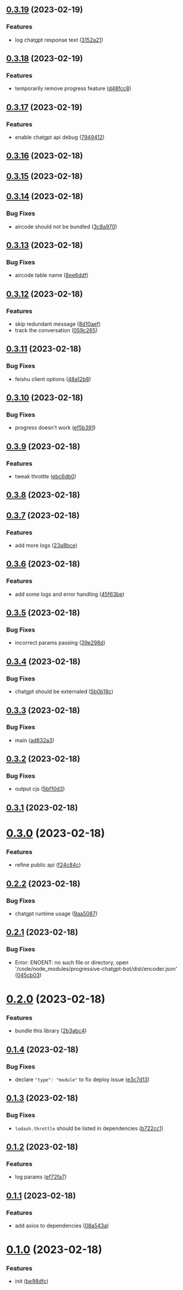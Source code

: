 ## [0.3.19](https://github.com/ulivz/progressive-chatgpt-bot/compare/v0.3.18...v0.3.19) (2023-02-19)


### Features

* log chatgpt response text ([3152a21](https://github.com/ulivz/progressive-chatgpt-bot/commit/3152a214c5742843d422f919cabc0b7ee3a1fd24))



## [0.3.18](https://github.com/ulivz/progressive-chatgpt-bot/compare/v0.3.17...v0.3.18) (2023-02-19)


### Features

* temporarily remove progress feature ([d48fcc8](https://github.com/ulivz/progressive-chatgpt-bot/commit/d48fcc88bdb6ef79befd7fe4de91da2e79aa2d05))



## [0.3.17](https://github.com/ulivz/progressive-chatgpt-bot/compare/v0.3.16...v0.3.17) (2023-02-19)


### Features

* enable chatgpt api debug ([7949412](https://github.com/ulivz/progressive-chatgpt-bot/commit/7949412eb64bebeba9dd1e8783ebd7c60b8a8c6b))



## [0.3.16](https://github.com/ulivz/progressive-chatgpt-bot/compare/v0.3.15...v0.3.16) (2023-02-18)



## [0.3.15](https://github.com/ulivz/progressive-chatgpt-bot/compare/v0.3.14...v0.3.15) (2023-02-18)



## [0.3.14](https://github.com/ulivz/progressive-chatgpt-bot/compare/v0.3.13...v0.3.14) (2023-02-18)


### Bug Fixes

* aircode should not be bundled ([3c8a970](https://github.com/ulivz/progressive-chatgpt-bot/commit/3c8a9704c6d49ce2ea581827b404e4d8ce41e96f))



## [0.3.13](https://github.com/ulivz/progressive-chatgpt-bot/compare/v0.3.12...v0.3.13) (2023-02-18)


### Bug Fixes

* aircode table name ([8ee6ddf](https://github.com/ulivz/progressive-chatgpt-bot/commit/8ee6ddf9509d16843e15abf9ad6242795bc91b76))



## [0.3.12](https://github.com/ulivz/progressive-chatgpt-bot/compare/v0.3.11...v0.3.12) (2023-02-18)


### Features

* skip redundant message ([8d10aef](https://github.com/ulivz/progressive-chatgpt-bot/commit/8d10aefa70cec91033e680df1519729b1197687f))
* track the conversation ([059c265](https://github.com/ulivz/progressive-chatgpt-bot/commit/059c2652be4aa5c8923183b9d003a61f639bf557))



## [0.3.11](https://github.com/ulivz/progressive-chatgpt-bot/compare/v0.3.10...v0.3.11) (2023-02-18)


### Bug Fixes

* feishu client options ([48a12b8](https://github.com/ulivz/progressive-chatgpt-bot/commit/48a12b80b21ea80c5fc5271534bc06bb145a4bef))



## [0.3.10](https://github.com/ulivz/progressive-chatgpt-bot/compare/v0.3.9...v0.3.10) (2023-02-18)


### Bug Fixes

* progress doesn't work ([ef5b391](https://github.com/ulivz/progressive-chatgpt-bot/commit/ef5b3917e3431f0f1450d306d72f809fab15dab3))



## [0.3.9](https://github.com/ulivz/progressive-chatgpt-bot/compare/v0.3.8...v0.3.9) (2023-02-18)


### Features

* tweak throttle ([ebc6db0](https://github.com/ulivz/progressive-chatgpt-bot/commit/ebc6db0b82393d622436b3dae49aa3ecae105a5d))



## [0.3.8](https://github.com/ulivz/progressive-chatgpt-bot/compare/v0.3.7...v0.3.8) (2023-02-18)



## [0.3.7](https://github.com/ulivz/progressive-chatgpt-bot/compare/v0.3.6...v0.3.7) (2023-02-18)


### Features

* add more logs ([23a8bce](https://github.com/ulivz/progressive-chatgpt-bot/commit/23a8bce790000b23acaa804716c3279fe9b50bd0))



## [0.3.6](https://github.com/ulivz/progressive-chatgpt-bot/compare/v0.3.5...v0.3.6) (2023-02-18)


### Features

* add some logs and error handling ([45f63be](https://github.com/ulivz/progressive-chatgpt-bot/commit/45f63be75137c450f59c877e575ee4a541c85b53))



## [0.3.5](https://github.com/ulivz/progressive-chatgpt-bot/compare/v0.3.4...v0.3.5) (2023-02-18)


### Bug Fixes

* incorrect params passing ([39e298d](https://github.com/ulivz/progressive-chatgpt-bot/commit/39e298d4b83a471f15a8eef78824da33e73744e3))



## [0.3.4](https://github.com/ulivz/progressive-chatgpt-bot/compare/v0.3.3...v0.3.4) (2023-02-18)


### Bug Fixes

* chatgpt should be externaled ([5b0b18c](https://github.com/ulivz/progressive-chatgpt-bot/commit/5b0b18c8cfe02ffe83e416d10f004834a140558b))



## [0.3.3](https://github.com/ulivz/progressive-chatgpt-bot/compare/v0.3.2...v0.3.3) (2023-02-18)


### Bug Fixes

* main ([ad832a3](https://github.com/ulivz/progressive-chatgpt-bot/commit/ad832a3f126892697e13395567975e7c4921af9b))



## [0.3.2](https://github.com/ulivz/progressive-chatgpt-bot/compare/v0.3.1...v0.3.2) (2023-02-18)


### Bug Fixes

* output cjs ([5bf10d3](https://github.com/ulivz/progressive-chatgpt-bot/commit/5bf10d36f225c198829ae4f46320210f8839f780))



## [0.3.1](https://github.com/ulivz/progressive-chatgpt-bot/compare/v0.3.0...v0.3.1) (2023-02-18)



# [0.3.0](https://github.com/ulivz/progressive-chatgpt-bot/compare/v0.2.2...v0.3.0) (2023-02-18)


### Features

* refine public api ([f24c84c](https://github.com/ulivz/progressive-chatgpt-bot/commit/f24c84c64f9120a4399a40efa46263d091dab025))



## [0.2.2](https://github.com/ulivz/progressive-chatgpt-bot/compare/v0.2.1...v0.2.2) (2023-02-18)


### Bug Fixes

* chatgpt runtime usage ([9aa5087](https://github.com/ulivz/progressive-chatgpt-bot/commit/9aa50875ab83d9d84d69e4c2e5f9d99da30d90f9))



## [0.2.1](https://github.com/ulivz/progressive-chatgpt-bot/compare/v0.2.0...v0.2.1) (2023-02-18)


### Bug Fixes

* Error: ENOENT: no such file or directory, open '/code/node_modules/progressive-chatgpt-bot/dist/encoder.json' ([045cb03](https://github.com/ulivz/progressive-chatgpt-bot/commit/045cb036e62da8eff73a91039e2c46de22db33c9))



# [0.2.0](https://github.com/ulivz/progressive-chatgpt-bot/compare/v0.1.4...v0.2.0) (2023-02-18)


### Features

* bundle this library ([2b3abc4](https://github.com/ulivz/progressive-chatgpt-bot/commit/2b3abc416071d1f12bf7c0837b804b042f63668d))



## [0.1.4](https://github.com/ulivz/progressive-chatgpt-bot/compare/v0.1.3...v0.1.4) (2023-02-18)


### Bug Fixes

* declare `"type": "module"` to fix deploy issue ([e3c7d13](https://github.com/ulivz/progressive-chatgpt-bot/commit/e3c7d139eecbda71c5444f1a33b3a81854955b83))



## [0.1.3](https://github.com/ulivz/progressive-chatgpt-bot/compare/v0.1.2...v0.1.3) (2023-02-18)


### Bug Fixes

* `lodash.throttle` should be listed in dependencies ([b722cc1](https://github.com/ulivz/progressive-chatgpt-bot/commit/b722cc1d44eff5c183604c35cd8a970eeaa15dde))



## [0.1.2](https://github.com/ulivz/progressive-chatgpt-bot/compare/v0.1.1...v0.1.2) (2023-02-18)


### Features

* log params ([ef72fa7](https://github.com/ulivz/progressive-chatgpt-bot/commit/ef72fa7eb33f0c5d5e963c40e73dc04db17ffde4))



## [0.1.1](https://github.com/ulivz/progressive-chatgpt-bot/compare/v0.1.0...v0.1.1) (2023-02-18)


### Features

* add axios to dependencies ([08a543a](https://github.com/ulivz/progressive-chatgpt-bot/commit/08a543a454e84361856333fd15e7cdd95db6f690))



# [0.1.0](https://github.com/ulivz/progressive-chatgpt-bot/compare/be98dfc69128b84c113bb08e1f097afe2a9db2f5...v0.1.0) (2023-02-18)


### Features

* init ([be98dfc](https://github.com/ulivz/progressive-chatgpt-bot/commit/be98dfc69128b84c113bb08e1f097afe2a9db2f5))




